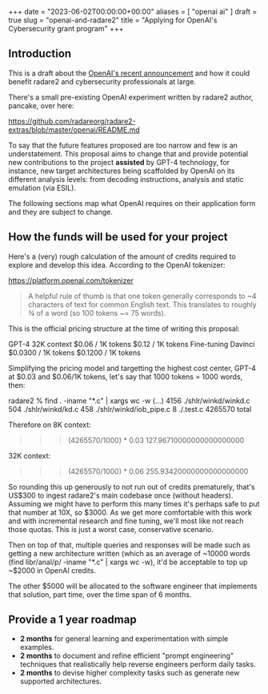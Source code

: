 +++
date = "2023-06-02T00:00:00+00:00"
aliases = [ "openai ai" ]
draft = true 
slug = "openai-and-radare2"
title = "Applying for OpenAI's Cybersecurity grant program"
+++

## Introduction

This is a draft about the [OpenAI's recent announcement](https://openai.com/form/cybersecurity-grant-program) and how it could benefit radare2 and cybersecurity professionals at large.

There's a small pre-existing OpenAI experiment written by radare2 author, pancake, over here:

https://github.com/radareorg/radare2-extras/blob/master/openai/README.md

To say that the future features proposed are too narrow and few is an understatement. This proposal aims to change that and provide potential new contributions to the project **assisted** by GPT-4 technology, for instance, new target architectures being scaffolded by OpenAI on its different analysis levels: from decoding instructions, analysis and static emulation (via ESIL).

The following sections map what OpenAI requires on their application form and they are subject to change.

## How the funds will be used for your project

Here's a (very) rough calculation of the amount of credits required to explore and develop this idea. According to the OpenAI tokenizer:

https://platform.openai.com/tokenizer

> A helpful rule of thumb is that one token generally corresponds to ~4 characters of text for common English text. This translates to roughly ¾ of a word (so 100 tokens ~= 75 words).

This is the official pricing structure at the time of writing this proposal:

GPT-4		32K context	$0.06 / 1K tokens	$0.12 / 1K tokens
Fine-tuning	Davinci		$0.0300 / 1K tokens	$0.1200 / 1K tokens

Simplifying the pricing model and targetting the highest cost center, GPT-4 at $0.03 and $0.06/1K tokens, let's say that 1000 tokens = 1000 words, then:

radare2 % find . -iname "*.c" | xargs wc -w
(...)
    4156 ./shlr/winkd/winkd.c
     504 ./shlr/winkd/kd.c
     458 ./shlr/winkd/iob_pipe.c
       8 ./.test.c
 4265570 total

Therefore on 8K context:

>>> (4265570/1000) * 0.03
127.96710000000000000000

32K context:

>>> (4265570/1000) * 0.06
255.93420000000000000000

So rounding this up generously to not run out of credits prematurely, that's US$300 to ingest radare2's main codebase once (without headers). Assuming we might have to perform this many times it's perhaps safe to put that number at 10X, so $3000. As we get more comfortable with this work and with incremental research and fine tuning, we'll most like not reach those quotas. This is just a worst case, conservative scenario.

Then on top of that, multiple queries and responses will be made such as getting a new architecture written (which as an average of ~10000 words (find libr/anal/p/ -iname "*.c" | xargs wc -w), it'd be acceptable to top up ~$2000 in OpenAI credits.

The other $5000 will be allocated to the software engineer that implements that solution, part time, over the time span of 6 months.


## Provide a 1 year roadmap

* **2 months** for general learning and experimentation with simple examples.
* **2 months** to document and refine efficient "prompt engineering" techniques that realistically help reverse engineers perform daily tasks.
* **2 months** to devise higher complexity tasks such as generate new supported architectures.